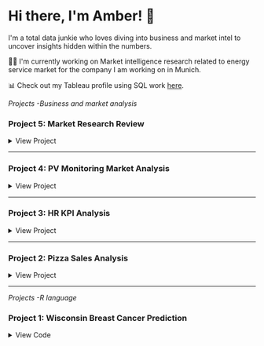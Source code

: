 # Hi there, I'm Amber! 👋

I'm a total data junkie who loves diving into business and market intel to uncover insights hidden within the numbers.

👩‍💻 I'm currently working on Market intelligence research related to energy service market for the company I am working on in Munich.

📊 Check out my Tableau profile using SQL work [here](https://public.tableau.com/app/profile/yining.zeng/vizzes).


_Projects -Business and market analysis_

### Project 5: Market Research Review

<details>

<summary>View Project</summary>

</br>

*In my role executing market research, I have conducted market intelligence research to provide insights within the department.*

#PV Monitoring Market
![PV Monitoring Market](https://drive.google.com/uc?export=view&id=12fJ5i13HKRBHcvNEE9FTSTWZEY7Cq7EN)

#Competing Market and Product Trend
![Competing Market and Product Trend](https://drive.google.com/uc?export=view&id=1Oazc-Iuuf29a77a6XT1TNSAsA_GUi6kH)

#Lab Power Supply Market Trend
![Lab Power Supply Market](https://drive.google.com/uc?export=view&id=1RvZe0peTLvv4BmNm_ZenSpo_G11YJKdm)

#Wieland and Schuko Product
![Wieland and Schuko](https://drive.google.com/uc?export=view&id=1GhoXTTHl6aUI7ck_lwiEHCYpO14ynb3h)

</details>

---
### Project 4: PV Monitoring Market Analysis

<details>

<summary>View Project</summary>

</br>

#Competitive analysis using web analysis tools like Semrush

#Examining competitors through Google Ad Transparency

#Summarizing the competitive analysis findings

#Using the summary as a reference for product development

[Tableau](https://public.tableau.com/views/PVmonitorresearch/Dashboard2?:language=en-US&:sid=&:display_count=n&:origin=viz_share_link)
![PV Monitoring Market](https://drive.google.com/uc?export=view&id=1lKbbFzzIDphFb1eD4bK8zGnljk7B6Bdp)

</details>

---

### Project 3: HR KPI Analysis

<details>

<summary>View Project</summary>

</br>

An online project practice that involves working with HR performance data. The goal is to practice creating various charts and visualizations to analyze different data points

#Uncover trends, patterns, and relationships within the attrition rate and job satisfaction rating data.

#Use the data insights to identify potential focus areas for improving HR performance and employee retention.

#Practice translating data-driven findings into actionable recommendations.

[Tableau](https://public.tableau.com/views/HRdashboard_16928327379680/HRanalyticsdashboard?:language=zh-TW&:sid=&:display_count=n&:origin=viz_share_link)

![HR KPI Analysis](https://drive.google.com/uc?export=view&id=1YSIHXoAQfs5ZDEkRLv7D6xQOiJ6xRRqm)

</details>

---

### Project 2: Pizza Sales Analysis

<details>

<summary>View Project</summary>

</br>

An online project to analyze sales performance. The goal is to use SQL to organize and structure the sales data, and then leverage Tableau to visualize the performance analysis and gain valuable insights.

#Clean, transform, and organize the data to prepare it for analysis.

#Investigate factors that may be influencing sales, such as product performance, customer segments, or regional differences.

#Translate the data-driven findings into actionable recommendations for optimizing product sales and strategies.

[Tableau](https://public.tableau.com/views/PerformanceofPizzaresaurant/Home?:language=zh-TW&:sid=&:display_count=n&:origin=viz_share_link)

![Pizza Sales Analysis](https://drive.google.com/uc?export=view&id=1ZX97RYpYIFLQ-_MNANtEbPU7Ue0OVeqY)

</details>

---

_Projects -R language_

### Project 1: Wisconsin Breast Cancer Prediction

<details>

<summary>View Code</summary>

```r
## Read the data
data <- read.csv("wisc_bc_data.csv", stringsAsFactors = FALSE)

## View data dimension
dim(data)

## View data structure
str(data)

## Check missing data
sum(is.na(data))

# Load package & pre-process data
library(tidyverse)
data <- select(data, -1) %>%
 mutate_at('diagnosis', as.factor)

## Use stratified sampling
install.packages("sampling")
library(sampling)
set.seed(123)

## Data partitioning, 70% training; 30% testing
train_id <- strata(data, 'diagnosis', size = rev(round(table(data$diagnosis) * 0.7)))$ID_unit
train_data <- data[train_id, ]
test_data <- data[-train_id, ]

## Data modeling
install.packages("caret")
library(caret)
control <- trainControl(method = 'cv', number = 10)
model <- train(diagnosis ~ ., train_data,
              method = 'knn',
              preProcess = c('center', 'scale'),
              trControl = control,
              tuneLength = 5
)

## Result
model[["results"]]

## Model prediction
truth <- test_data$diagnosis
pred <- predict(model, newdata = test_data)
confusionMatrix(table(pred, truth))
